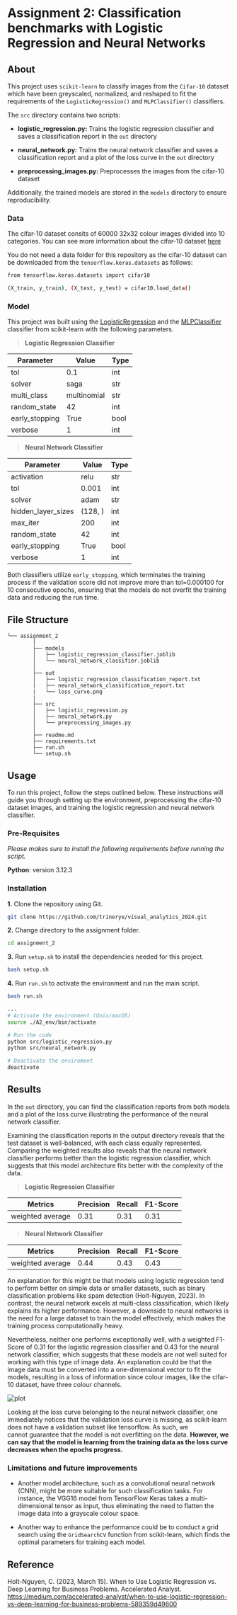 # Assignment 2: Classification benchmarks with Logistic Regression and Neural Networks

## About

This project uses ``scikit-learn`` to classify images from the ``Cifar-10`` dataset which have been greyscaled, normalized, and reshaped to fit the requirements of the ``LogisticRegression()`` and ``MLPClassifier()`` classifiers. 

The ``src`` directory contains two scripts:

-  **logistic_regression.py:** Trains the logistic regression classifier and saves a classification report in the ``out`` directory

- **neural_network.py:** Trains the neural network classifier and saves a classification report and a plot of the loss curve in the ``out`` directory

- **preprocessing_images.py:** Preprocesses the images from the cifar-10 dataset

Additionally, the trained models are stored in the ``models`` directory to ensure reproducibility.

### Data

The cifar-10 dataset consits of 60000 32x32 colour images divided into 10 categories. You can see more information about the cifar-10 dataset [here](https://www.cs.toronto.edu/~kriz/cifar.html)

You do not need a data folder for this repository as the cifar-10 dataset can be downloaded from the ``tensorflow.keras.datasets`` as follows:

```sh
from tensorflow.keras.datasets import cifar10

(X_train, y_train), (X_test, y_test) = cifar10.load_data()
```
### Model

This project was built using the [LogisticRegression](https://scikit-learn.org/stable/modules/generated/sklearn.linear_model.LogisticRegression.html) and the [MLPClassifier](https://scikit-learn.org/stable/modules/generated/sklearn.neural_network.MLPClassifier.html) classifier from scikit-learn with the following parameters. 

>**Logistic Regression Classifier**

| Parameter      | Value      | Type | 
|----------------|------------|------|
| tol            | 0.1        | int  |
| solver         | saga       | str  |
| multi_class    | multinomial| str  |        
| random_state   | 42         | int  |
| early_stopping | True       | bool |
| verbose        | 1          | int  |

>**Neural Network Classifier**

| Parameter          | Value   | Type |
|--------------------|---------|------|
| activation         | relu    | str  |
| tol                | 0.001   | int  |
| solver             | adam    | str  |
| hidden_layer_sizes | (128, ) | int  |
| max_iter           | 200     | int  |        
| random_state       | 42      | int  |
| early_stopping     | True    | bool |
| verbose            | 1       | int  |

Both classifiers utilize ``early_stopping``, which terminates the training process if the validation score did not improve more than tol=0.000100 for 10 consecutive epochs, ensuring that the models do not overfit the training data and reducing the run time. 

##  File Structure

```
└── assignment_2
        |
        ├── models
        │   ├── logistic_regression_classifier.joblib
        │   └── neural_network_classifier.joblib
        │      
        ├── out
        │   ├── logistic_regression_classification_report.txt
        |   ├── neural_network_classification_report.txt
        |   └── loss_curve.png
        |
        ├── src
        │   ├── logistic_regression.py
        │   ├── neural_network.py
        │   └── preprocessing_images.py
        │     
        ├── readme.md
        ├── requirements.txt
        ├── run.sh
        └── setup.sh
```

## Usage

To run this project, follow the steps outlined below. These instructions will guide you through setting up the environment, preprocessing the cifar-10 dataset images, and training the logistic regression and neural network classifier. 

### Pre-Requisites

*Please makes sure to install the following requirements before running the script.*

**Python**: version 3.12.3

### Installation

**1.** Clone the repository using Git.
```sh
git clone https://github.com/trinerye/visual_analytics_2024.git
```

**2.** Change directory to the assignment folder.
```sh
cd assignment_2
```

**3.** Run ``setup.sh`` to install the dependencies needed for this project. 
```sh
bash setup.sh
```
**4.** Run ``run.sh`` to activate the environment and run the main script. 
```sh
bash run.sh
```

```sh
...
# Activate the environment (Unix/macOS)
source ./A2_env/bin/activate

# Run the code
python src/logistic_regression.py 
python src/neural_network.py

# Deactivate the enviroment
deactivate
```

## Results 

In the ``out`` directory, you can find the classification reports from both models and a plot of the loss curve illustrating the performance of the neural network classifier. 

Examining the classification reports in the output directory reveals that the test dataset is well-balanced, with each class equally represented. Comparing the weighted results also reveals that the neural network classifier performs better than the logistic regression classifier, which suggests that this model architecture fits better with the complexity of the data.

>**Logistic Regression Classifier**

|Metrics         |Precision   |Recall|F1-Score|
|----------------|------------|------|--------|
|weighted average|0.31        |0.31  |0.31    |

>**Neural Network Classifier**

|Metrics         |Precision   |Recall|F1-Score|
|----------------|------------|------|--------|
|weighted average|0.44        |0.43  |0.43    |

An explanation for this might be that models using logistic regression tend to perform better on simple data or smaller datasets, such as binary classification problems like spam detection (Holt-Nguyen, 2023). In contrast, the neural network excels at multi-class classification, which likely explains its higher performance. However, a downside to neural networks is the need for a large dataset to train the model effectively, which makes the training process computationally heavy.

Nevertheless, neither one performs exceptionally well, with a weighted F1-Score of 0.31 for the logistic regression classifier and 0.43 for the neural network classifier, which suggests that these models are not well suited for working with this type of image data. An explanation could be that the image data must be converted into a one-dimensional vector to fit the models, resulting in a loss of information since colour images, like the cifar-10 dataset, have three colour channels. 

![plot](out/neural_network_loss_curve.png)

Looking at the loss curve belonging to the neural network classifier, one immediately notices that the validation loss curve is missing, as scikit-learn does not have a validation subset like tensorflow. As such, we cannot guarantee that the model is not overfitting on the data. **However, we can say that the model is learning from the training data as the loss curve decreases when the epochs progress.**

### Limitations and future improvements 
- Another model architecture, such as a convolutional neural network (CNN), might be more suitable for such classification tasks. For instance, the VGG16 model from TensorFlow Keras takes a multi-dimensional tensor as input, thus eliminating the need to flatten the image data into a grayscale colour space.

- Another way to enhance the performance could be to conduct a grid search using the ``GridSearchCV`` function from scikit-learn, which finds the optimal parameters for training each model. 


## Reference
Holt-Nguyen, C. (2023, March 15). When to Use Logistic Regression vs. Deep Learning for Business Problems. Accelerated Analyst. https://medium.com/accelerated-analyst/when-to-use-logistic-regression-vs-deep-learning-for-business-problems-589359d49600 